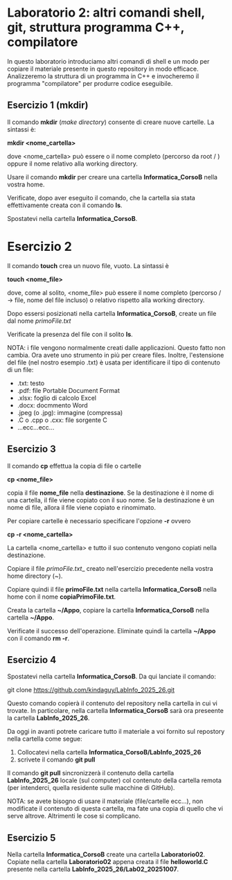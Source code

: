 # Laboratorio 2: altri comandi shell, git, struttura programma C++, compilatore

In questo laboratorio introduciamo altri comandi di shell e un modo per copiare il materiale presente in questo repository in modo efficace. Analizzeremo la struttura di un programma in C++ e invocheremo il programma "compilatore" per produrre codice eseguibile.

## Esercizio 1 (mkdir)
Il comando __mkdir__ (_make directory_) consente di creare nuove cartelle.
La sintassi è:

__mkdir <nome_cartella>__

dove <nome_cartella> può essere o il nome completo (percorso da root / ) oppure il nome relativo alla working directory.

Usare il comando __mkdir__ per creare una cartella __Informatica_CorsoB__ nella vostra home.

Verificate, dopo aver eseguito il comando, che la cartella sia stata effettivamente creata con il comando __ls__. 

Spostatevi nella cartella __Informatica_CorsoB__.

# Esercizio 2

Il comando __touch__ crea un nuovo file, vuoto. La sintassi è

__touch <nome_file>__

dove, come al solito, <nome_file> può essere il nome completo (percorso / -> file, nome del file incluso) o relativo rispetto alla working directory.

Dopo essersi posizionati nella cartella __Informatica_CorsoB__, create un file dal nome _primoFile.txt_

Verificate la presenza del file con il solito __ls__.

NOTA: i file vengono normalmente creati dalle applicazioni. Questo fatto non cambia. Ora avete uno strumento in più per creare files. Inoltre, l'estensione del file (nel nostro esempio .txt) è usata per identificare il tipo di contenuto di un file: 
- .txt: testo
- .pdf:  file Portable Document Format
- .xlsx: foglio di calcolo Excel
- .docx: docmmento Word
- .jpeg (o .jpg): immagine (compressa)
- .C o .cpp o .cxx:  file sorgente C
- ...ecc...ecc...


## Esercizio 3

Il comando __cp__ effettua la copia di file o cartelle

__cp <nome_file> <destinazione>__

copia il file __nome_file__ nella __destinazione__. Se la destinazione è il nome di una cartella, il file viene copiato con il suo nome. Se la destinazione è un nome di file, allora il file viene copiato e rinomimato.

Per copiare cartelle è necessario specificare l'opzione __-r__ ovvero

__cp -r <nome_cartella> <destinazione>__

La cartella <nome_cartella> e tutto il suo contenuto vengono copiati nella destinazione.

Copiare il file _primoFile.txt__ creato nell'esercizio precedente nella vostra home directory (~).

Copiare quindi il file __primoFile.txt__ nella cartella __Informatica_CorsoB__ nella home con il nome __copiaPrimoFile.txt__.

Creata la cartella __~/Appo__, copiare la cartella __Informatica_CorsoB__ nella cartella __~/Appo__.

Verificate il successo dell'operazione. Eliminate quindi la cartella __~/Appo__ con il comando __rm -r__.

## Esercizio 4

Spostatevi nella cartella __Informatica_CorsoB__. Da qui lanciate il comando:

git clone https://github.com/kindaguy/LabInfo_2025_26.git 

Questo comando copierà il contenuto del repository nella cartella in cui vi trovate. In particolare, nella cartella __Informatica_CorsoB__ sarà ora preseente la cartella __LabInfo_2025_26__.


Da oggi in avanti potrete caricare tutto il materiale a voi fornito sul repostory nella cartella come segue:

1. Collocatevi nella cartella __Informatica_CorsoB/LabInfo_2025_26__
2. scrivete il comando __git pull__

Il comando __git pull__ sincronizzerà il contenuto della cartella __LabInfo_2025_26__ locale (sul computer) col contenuto della cartella remota (per intenderci, quella residente sulle macchine di GitHub).

NOTA: se avete bisogno di usare il materiale (file/cartelle ecc...), non modificate il contenuto di questa cartella, ma fate una copia di quello che vi serve altrove. Altrimenti le cose si complicano.

## Esercizio 5
Nella cartella __Informatica_CorsoB__ create una cartella __Laboratorio02__. Copiate nella cartella __Laboratorio02__ appena creata il file __helloworld.C__ presente nella cartella __LabInfo_2025_26/Lab02_20251007__.





